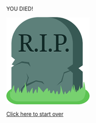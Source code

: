 YOU DIED!                           

![YOU DIED!](download.png)                




[Click here to start over](home.md)